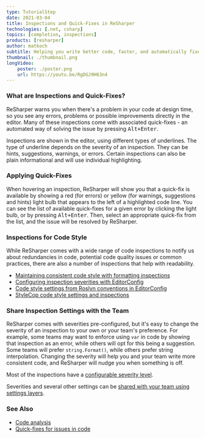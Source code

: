 ```yaml
---
type: TutorialStep
date: 2021-03-04
title: Inspections and Quick-Fixes in ReSharper
technologies: [.net, csharp]
topics: [completion, inspections]
products: [resharper]
author: matkoch
subtitle: Helping you write better code, faster, and automatically fixes code issues.
thumbnail: ./thumbnail.png
longVideo: 
    poster: ./poster.png
    url: https://youtu.be/RgDGJ9H63n4
---
```


### What are Inspections and Quick-Fixes?

ReSharper warns you when there's a problem in your code at design time, so you see any errors, problems or possible improvements directly in the editor.
Many of these inspections come with associated quick-fixes - an automated way of solving the issue by pressing <kbd>Alt+Enter</kbd>.

Inspections are shown in the editor, using different types of underlines. The type of underline depends on the severity of an inspection.
They can be hints, suggestions, warnings, or errors. Certain inspections can also be plain informational and will use individual highlighting.

### Applying Quick-Fixes

When hovering an inspection, ReSharper will show you that a quick-fix is available by showing a red (for errors) or yellow (for warnings, suggestions and hints) light bulb that appears to the left of a highlighted code line. You can see the list of available quick-fixes for a given error by clicking the light bulb, or by pressing <kbd>Alt+Enter</kbd>. Then, select an appropriate quick-fix from the list, and the issue will be resolved by ReSharper.

### Inspections for Code Style

While ReSharper comes with a wide range of code inspections to notify us about redundancies in code, potential code quality issues or common practices, there are also a number of inspections that help with readability.

* [Maintaining consistent code style with formatting inspections](https://blog.jetbrains.com/dotnet/2018/04/04/maintaining-consistent-code-style-formatting-inspections-resharper-2018-1/)
* [Configuring inspection severities with EditorConfig](https://blog.jetbrains.com/dotnet/2018/04/05/configuring-inspection-severities-editorconfig/)
* [Code style settings from Roslyn conventions in EditorConfig](https://blog.jetbrains.com/dotnet/2018/04/06/code-style-settings-roslyn-conventions-editorconfig/)
* [StyleCop code style settings and inspections](https://blog.jetbrains.com/dotnet/2018/04/09/stylecop-code-style-settings-inspections/)

### Share Inspection Settings with the Team

ReSharper comes with severities pre-configured, but it's easy to change the severity of an inspection to your own or your team's preference. For example, some teams may want to enforce using `var` in code by showing that inspection as an error, while others will opt for this being a suggestion. Some teams will prefer `string.Format()`, while others prefer string interpolation. Changing the severity will help you and your team write more consistent code, and ReSharper will nudge you when something is off.

Most of the inspections have a [configurable severity level](https://www.jetbrains.com/help/resharper/Code_Analysis__Configuring_Warnings.html#change_severity).

Severities and several other settings can be [shared with your team using settings layers](https://www.jetbrains.com/help/resharper/Sharing_Configuration_Options.html).

### See Also

- [Code analysis](https://www.jetbrains.com/help/resharper/Code_Analysis__Index.html)
- [Quick-fixes for issues in code](https://www.jetbrains.com/help/resharper/Code_Analysis__Quick-Fixes.html)